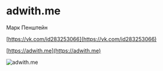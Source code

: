 # adwith.me
Марк Пенштейн

[https://vk.com/id283253066](https://vk.com/id283253066)

[https://adwith.me](https://adwith.me)

![adwith.me](https://github.com/demyashev/adwith.me/raw/master/img/preview.png)